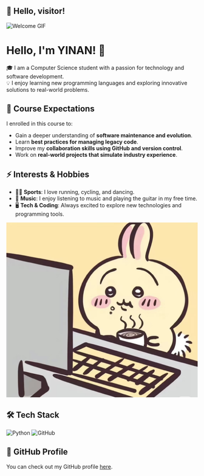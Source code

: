 ## 👋 Hello, visitor!  
![Welcome GIF](https://media.giphy.com/media/hvRJCLFzcasrR4ia7z/giphy.gif)

# Hello, I'm YINAN! 👋

🎓 I am a Computer Science student with a passion for technology and software development.  
💡 I enjoy learning new programming languages and exploring innovative solutions to real-world problems.  

## 🎯 Course Expectations  
I enrolled in this course to:  
- Gain a deeper understanding of **software maintenance and evolution**.  
- Learn **best practices for managing legacy code**.  
- Improve my **collaboration skills using GitHub and version control**.  
- Work on **real-world projects that simulate industry experience**.  

## ⚡ Interests & Hobbies  
- 🏃‍♂️ **Sports**: I love running, cycling, and dancing.  
- 🎵 **Music**: I enjoy listening to music and playing the guitar in my free time.  
- 🖥 **Tech & Coding**: Always excited to explore new technologies and programming tools.  

![My Profile Picture](profile.jpg)

## 🛠 Tech Stack  
![Python](https://img.shields.io/badge/-Python-3776AB?style=flat-square&logo=python&logoColor=white)
![GitHub](https://img.shields.io/badge/-GitHub-181717?style=flat-square&logo=github&logoColor=white)

## 🌟 GitHub Profile  
You can check out my GitHub profile [here](https://github.com/YINAN-plog).  
